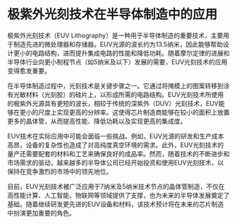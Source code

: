 # 极紫外光刻技术在半导体制造中的应用

极紫外光刻技术（EUV Lithography）是一种用于半导体制造的重要技术，主要用于制造先进的微处理器和存储器。EUV光源的波长约为13.5纳米，因此能够帮助设计更小的电路结构，进而提升集成电路的性能和降低功耗。随着摩尔定律的进展和半导体行业向更小制程节点（如5纳米及以下）发展的需要，EUV光刻技术的应用变得愈发重要。

在半导体制造过程中，光刻技术是关键步骤之一。它通过将掩模上的图案转移到涂有光敏材料（光刻胶）的硅片上，以形成所需的电路结构。EUV光刻技术所使用的极紫外光源具有更短的波长，相较于传统的深紫外（DUV）光刻技术，EUV能够在更小的尺度上实现更高的分辨率。这使得芯片制造商能够在较小的面积上放置更多的晶体管，从而提高性能、降低功耗以及实现更高的集成度。

EUV技术在实际应用中可能会面临一些挑战。例如，EUV光源的研发和生产成本高昂，设备的复杂性也造成了对高纯度真空环境的需求。此外，EUV光刻技术的量产还需要配套的材料和工艺来确保良好的成品率。然而，随着技术的不断进步和市场需求的驱动，越来越多的半导体公司已经开始投资和使用EUV光刻技术，以保持在竞争激烈的市场中的领先地位。

目前，EUV光刻技术被广泛应用于7纳米及5纳米技术节点的晶体管制造，不仅在高性能计算、人工智能、物联网等领域提供了支撑，也为未来的半导体发展奠定了基础。随着继续研发更先进的EUV设备和材料，该技术预计将在未来的芯片制造中扮演更加重要的角色。